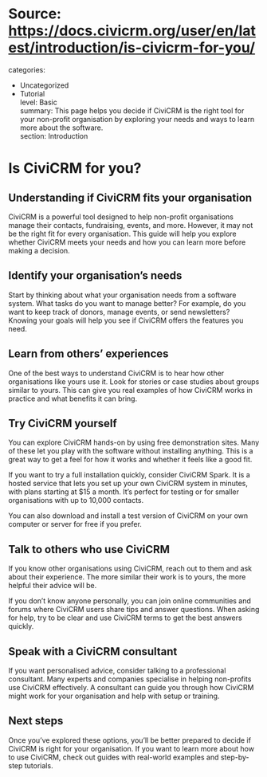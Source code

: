 # Source: https://docs.civicrm.org/user/en/latest/introduction/is-civicrm-for-you/

categories:
  - Uncategorized
  - Tutorial  
level: Basic  
summary: This page helps you decide if CiviCRM is the right tool for your non-profit organisation by exploring your needs and ways to learn more about the software.  
section: Introduction  

# Is CiviCRM for you?

## Understanding if CiviCRM fits your organisation

CiviCRM is a powerful tool designed to help non-profit organisations manage their contacts, fundraising, events, and more. However, it may not be the right fit for every organisation. This guide will help you explore whether CiviCRM meets your needs and how you can learn more before making a decision.

## Identify your organisation’s needs

Start by thinking about what your organisation needs from a software system. What tasks do you want to manage better? For example, do you want to keep track of donors, manage events, or send newsletters? Knowing your goals will help you see if CiviCRM offers the features you need.

## Learn from others’ experiences

One of the best ways to understand CiviCRM is to hear how other organisations like yours use it. Look for stories or case studies about groups similar to yours. This can give you real examples of how CiviCRM works in practice and what benefits it can bring.

## Try CiviCRM yourself

You can explore CiviCRM hands-on by using free demonstration sites. Many of these let you play with the software without installing anything. This is a great way to get a feel for how it works and whether it feels like a good fit.

If you want to try a full installation quickly, consider CiviCRM Spark. It is a hosted service that lets you set up your own CiviCRM system in minutes, with plans starting at $15 a month. It’s perfect for testing or for smaller organisations with up to 10,000 contacts.

You can also download and install a test version of CiviCRM on your own computer or server for free if you prefer.

## Talk to others who use CiviCRM

If you know other organisations using CiviCRM, reach out to them and ask about their experience. The more similar their work is to yours, the more helpful their advice will be.

If you don’t know anyone personally, you can join online communities and forums where CiviCRM users share tips and answer questions. When asking for help, try to be clear and use CiviCRM terms to get the best answers quickly.

## Speak with a CiviCRM consultant

If you want personalised advice, consider talking to a professional consultant. Many experts and companies specialise in helping non-profits use CiviCRM effectively. A consultant can guide you through how CiviCRM might work for your organisation and help with setup or training.

## Next steps

Once you’ve explored these options, you’ll be better prepared to decide if CiviCRM is right for your organisation. If you want to learn more about how to use CiviCRM, check out guides with real-world examples and step-by-step tutorials.